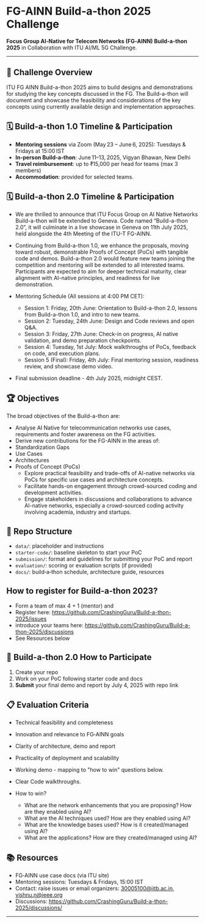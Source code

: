 # FG-AINN Build‑a‑thon 2025 Challenge

**Focus Group AI‑Native for Telecom Networks (FG‑AINN) Build-a-thon 2025**
in Collaboration with ITU AI/ML 5G Challenge.

---

## 🎯 Challenge Overview

ITU FG AINN Build-a-thon 2025 aims to build designs and demonstrations for studying the key concepts discussed in the FG. The Build-a-thon will document and showcase the feasibility and considerations of the key concepts using currently available design and implementation approaches.

## 🗓 Build-a-thon 1.0 Timeline & Participation

- **Mentoring sessions** via Zoom (May 23 – June 6, 2025): Tuesdays & Fridays at 15:00 IST  
- **In-person Build‑a‑thon**: June 11–13, 2025, Vigyan Bhawan, New Delhi  
- **Travel reimbursement**: up to ₹15,000 per head for teams (max 3 members)  
- **Accommodation**: provided for selected teams.

## 🗓 Build-a-thon 2.0 Timeline & Participation
- We are thrilled to announce that ITU Focus Group on AI Native Networks Build-a-thon will be extended to Geneva. Code named “Build-a-thon 2.0”, it will culminate in a live showcase in Geneva on 11th July 2025, held alongside the 4th Meeting of the ITU-T FG-AINN. 

- Continuing from Build-a-thon 1.0, we enhance the proposals, moving toward robust, demonstrable Proofs of Concept (PoCs) with tangible code and demos. Build-a-thon 2.0 would feature new teams joining the competition and mentoring will be extended to all interested teams.
Participants are expected to aim for deeper technical maturity, clear alignment with AI-native principles, and readiness for live demonstration. 

- Mentoring Schedule (All sessions at 4:00 PM CET):
  - Session 1: Friday, 20th June: Orientation to Build-a-thon 2.0, lessons from Build-a-thon 1.0, and intro to new teams.
  - Session 2: Tuesday, 24th June: Design and Code reviews and open Q&A.
  - Session 3: Friday, 27th June: Check-in on progress, AI native validation, and demo preparation checkpoints.
  - Session 4: Tuesday, 1st July: Mock walkthroughs of PoCs, feedback on code, and execution plans.
  - Session 5 (Final): Friday, 4th July: Final mentoring session, readiness review, and showcase demo video.
 
- Final submission deadline - 4th July 2025, midnight CEST.


## 🏆 Objectives

The broad objectives of the Build-a-thon are:
- Analyse AI Native for telecommunication networks use cases, requirements and foster awareness on the FG activities.
- Derive new contributions for the FG-AINN in the areas of:
- Standardization Gaps
- Use Cases
- Architectures
- Proofs of Concept (PoCs)
  - Explore practical feasibility and trade-offs of AI-native networks via PoCs for specific use cases and architecture concepts.
  - Facilitate hands-on engagement through crowd-sourced coding and development activities.
  - Engage stakeholders in discussions and collaborations to advance AI-native networks, especially a crowd-sourced coding activity involving academia, industry and startups.

## 🧩 Repo Structure

- `data/`: placeholder and instructions  
- `starter-code/`: baseline skeleton to start your PoC  
- `submission/`: format and guidelines for submitting your PoC and report  
- `evaluation/`: scoring or evaluation scripts (if provided)  
- `docs/`: build‑a‑thon schedule, architecture guide, resources  

## How to register for Build-a-thon 2023?
- Form a team of max 4 + 1 (mentor) and
- Register here:  https://github.com/CrashingGuru/Build-a-thon-2025/issues
- introduce your teams here: https://github.com/CrashingGuru/Build-a-thon-2025/discussions
- See Resources below

## 🔧 Build-a-thon 2.0 How to Participate

1. Create your repo 
2. Work on your PoC following starter code and docs  
3. **Submit** your final demo and report by July 4, 2025 with repo link

## 📋 Evaluation Criteria

- Technical feasibility and completeness  
- Innovation and relevance to FG‑AINN goals  
- Clarity of architecture, demo and report  
- Practicality of deployment and scalability
- Working demo - mapping to "how to win" questions below.
- Clear Code walkthroughs.

- How to win?
  - What are the network enhancements that you are proposing? How are they enabled using AI?
  - What are the AI techniques used? How are they enabled using AI?
  - What are the knowledge bases used? How is it created/managed using AI?
  - What are the applications? How are they created/managed using AI?


## 📚 Resources

- FG‑AINN use case docs (via ITU site)  
- Mentoring sessions: Tuesdays & Fridays, 15:00 IST  
- Contact: raise issues or email organizers: 30005100@iitb.ac.in, vishnu.n@ieee.org
- Discussions: https://github.com/CrashingGuru/Build-a-thon-2025/discussions/ 
---
